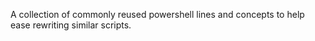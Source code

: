 A collection of commonly reused powershell lines and concepts to help ease rewriting similar scripts. 
